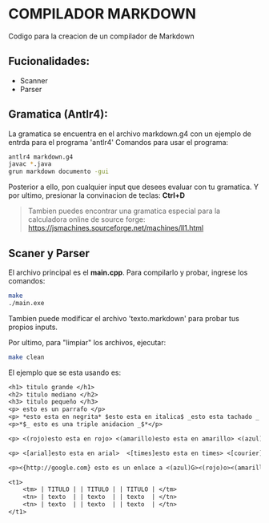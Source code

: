 # COMPILADOR MARKDOWN
Codigo para la creacion de un compilador de Markdown

## Fucionalidades:
- Scanner
- Parser

## Gramatica (Antlr4):
La gramatica se encuentra en el archivo markdown.g4 con un ejemplo de entrda para el programa 'antlr4'
Comandos para usar el programa:

```bash
antlr4 markdown.g4
javac *.java  
grun markdown documento -gui
```
Posterior a ello, pon cualquier input que desees evaluar con tu gramatica. Y por ultimo, presionar la convinacion de teclas: **Ctrl+D**

> Tambien puedes encontrar una gramatica especial para la calculadora online de source forge: https://jsmachines.sourceforge.net/machines/ll1.html

## Scaner y Parser
El archivo principal es el **main.cpp**. Para compilarlo y probar, ingrese los comandos:

```bash
make
./main.exe
```

Tambien puede modificar el archivo 'texto.markdown' para probar tus propios inputs.

Por ultimo, para "limpiar" los archivos, ejecutar:

```bash
make clean
```

El ejemplo que se esta usando es:
```txt
<h1> titulo grande </h1>
<h2> titulo mediano </h2>
<h3> titulo pequeño </h3>
<p> esto es un parrafo </p>
<p> *esto esta en negrita* $esto esta en italica$ _esto esta tachado _ </p>
<p>*$_ esto es una triple anidacion _$*</p>

<p> <(rojo)esto esta en rojo> <(amarillo)esto esta en amarillo> <(azul)esto esta en azul></p>

<p> <[arial]esto esta en arial>  <[times]esto esta en times> <[courier]esto esta en courier> <[helvetica]esto esta en helvetica> </p>

<p><{http://google.com} esto es un enlace a <(azul)G><(rojo)o><(amarillo)o><(azul)g><(amarillo)l><(rojo)e>></p>

<t1> 
    <tm> | TITULO | | TITULO | | TITULO | </tm>
    <tn> | texto  | | texto  | | texto  | </tn>
    <tn> | texto  | | texto  | | texto  | </tn>
</t1>
```
